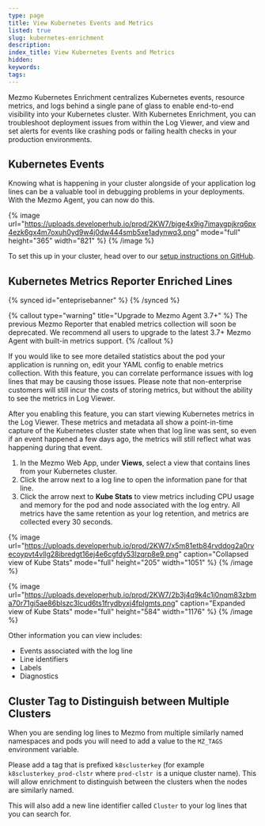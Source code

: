 ```yaml
---
type: page
title: View Kubernetes Events and Metrics
listed: true
slug: kubernetes-enrichment
description: 
index_title: View Kubernetes Events and Metrics
hidden: 
keywords: 
tags: 
---
```


Mezmo Kubernetes Enrichment centralizes Kubernetes events, resource metrics, and logs behind a single pane of glass to enable end-to-end visibility into your Kubernetes cluster. With Kubernetes Enrichment, you can troubleshoot deployment issues from within the Log Viewer, and view and set alerts for events like crashing pods or failing health checks in your production environments.

## Kubernetes Events

Knowing what is happening in your cluster alongside of your application log lines can be a valuable tool in debugging problems in your deployments.  With the Mezmo Agent, you can now do this.  

{% image url="https://uploads.developerhub.io/prod/2KW7/bjge4x9ig7imaygpjkrq6px4ezk6gx4m7oxuh0yd9w4j0dw444smb5xe1adynwq3.png" mode="full" height="365" width="821" %}
{% /image %}

To set this up in your cluster, head over to our [setup instructions on GitHub](https://github.com/logdna/logdna-agent-v2/blob/master/docs/KUBERNETES.md#enabling-k8-events).

## Kubernetes Metrics Reporter Enriched Lines

{% synced id="enteprisebanner" %}
{% /synced %}

{% callout type="warning" title="Upgrade to Mezmo Agent 3.7+" %}
The previous Mezmo Reporter that enabled metrics collection will soon be deprecated. We recommend all users to upgrade to the latest 3.7+ Mezmo Agent with built-in metrics support.
{% /callout %}

If you would like to see more detailed statistics about the pod your application is running on, edit your YAML config to enable metrics collection.  With this feature, you can correlate performance issues with log lines that may be causing those issues. Please note that non-enterprise customers will still incur the costs of storing metrics, but without the ability to see the metrics in Log Viewer.

After you enabling this feature, you can start viewing Kubernetes metrics in the Log Viewer. These metrics and metadata all show a point-in-time capture of the Kubernetes cluster state when that log line was sent, so even if an event happened a few days ago, the metrics will still reflect what was happening during that event.

1. In the Mezmo Web App, under **Views**, select a view that contains lines from your Kubernetes cluster.
2. Click the arrow next to a log line to open the information pane for that line.
3. Click the arrow next to **Kube Stats** to view metrics including CPU usage and memory for the pod and node associated with the log entry. All metrics have the same retention as your log retention, and metrics are collected every 30 seconds.

{% image url="https://uploads.developerhub.io/prod/2KW7/x5m81etb84rvddog2a0rvecoypvt4vllg28ibredgt16ej4e6cgfdy53lzqrp8e9.png" caption="Collapsed view of Kube Stats" mode="full" height="205" width="1051" %}
{% /image %}

{% image url="https://uploads.developerhub.io/prod/2KW7/2b3j4q9k4c1j0nqm83zbma70r71gi5ae86blszc3lcud6ts1frydbyxj4fplgmts.png" caption="Expanded view of Kube Stats" mode="full" height="584" width="1176" %}
{% /image %}

Other information you can view includes:

- Events associated with the log line
- Line identifiers
- Labels
- Diagnostics

## Cluster Tag to Distinguish between Multiple Clusters

When you are sending log lines to Mezmo from multiple similarly named namespaces and pods you will need to add a value to the `MZ_TAGS` environment variable. 

Please add a tag that is prefixed `k8sclusterkey` (for example `k8sclusterkey_prod-clstr` where `prod-clstr `is a unique cluster name). This will allow enrichment to distinguish between the clusters when the nodes are similarly named.

This will also add a new line identifier called `Cluster` to your log lines that you can search for.